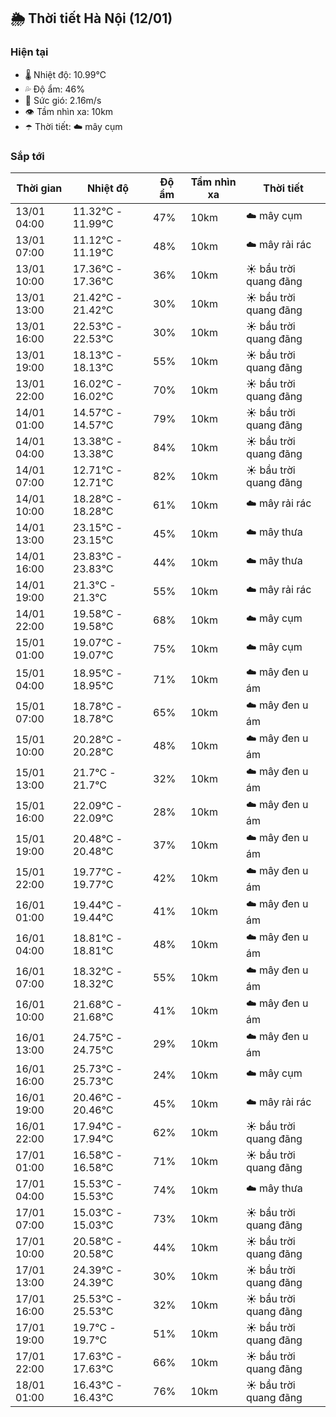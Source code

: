 ## 🌦️ Thời tiết Hà Nội (12/01)

### Hiện tại

- 🌡️ Nhiệt độ: 10.99℃
- 💦 Độ ẩm: 46%
- 💨 Sức gió: 2.16m/s
- 👁️ Tầm nhìn xa: 10km
- ☂️ Thời tiết: ☁️ mây cụm

### Sắp tới

| Thời gian | Nhiệt độ | Độ ẩm | Tầm nhìn xa | Thời tiết |
| --- | --- | --- | --- | --- |
| 13/01 04:00 | 11.32℃ - 11.99℃ | 47% | 10km | ☁️ mây cụm |
| 13/01 07:00 | 11.12℃ - 11.19℃ | 48% | 10km | ☁️ mây rải rác |
| 13/01 10:00 | 17.36℃ - 17.36℃ | 36% | 10km | ☀️ bầu trời quang đãng |
| 13/01 13:00 | 21.42℃ - 21.42℃ | 30% | 10km | ☀️ bầu trời quang đãng |
| 13/01 16:00 | 22.53℃ - 22.53℃ | 30% | 10km | ☀️ bầu trời quang đãng |
| 13/01 19:00 | 18.13℃ - 18.13℃ | 55% | 10km | ☀️ bầu trời quang đãng |
| 13/01 22:00 | 16.02℃ - 16.02℃ | 70% | 10km | ☀️ bầu trời quang đãng |
| 14/01 01:00 | 14.57℃ - 14.57℃ | 79% | 10km | ☀️ bầu trời quang đãng |
| 14/01 04:00 | 13.38℃ - 13.38℃ | 84% | 10km | ☀️ bầu trời quang đãng |
| 14/01 07:00 | 12.71℃ - 12.71℃ | 82% | 10km | ☀️ bầu trời quang đãng |
| 14/01 10:00 | 18.28℃ - 18.28℃ | 61% | 10km | ☁️ mây rải rác |
| 14/01 13:00 | 23.15℃ - 23.15℃ | 45% | 10km | ☁️ mây thưa |
| 14/01 16:00 | 23.83℃ - 23.83℃ | 44% | 10km | ☁️ mây thưa |
| 14/01 19:00 | 21.3℃ - 21.3℃ | 55% | 10km | ☁️ mây rải rác |
| 14/01 22:00 | 19.58℃ - 19.58℃ | 68% | 10km | ☁️ mây cụm |
| 15/01 01:00 | 19.07℃ - 19.07℃ | 75% | 10km | ☁️ mây cụm |
| 15/01 04:00 | 18.95℃ - 18.95℃ | 71% | 10km | ☁️ mây đen u ám |
| 15/01 07:00 | 18.78℃ - 18.78℃ | 65% | 10km | ☁️ mây đen u ám |
| 15/01 10:00 | 20.28℃ - 20.28℃ | 48% | 10km | ☁️ mây đen u ám |
| 15/01 13:00 | 21.7℃ - 21.7℃ | 32% | 10km | ☁️ mây đen u ám |
| 15/01 16:00 | 22.09℃ - 22.09℃ | 28% | 10km | ☁️ mây đen u ám |
| 15/01 19:00 | 20.48℃ - 20.48℃ | 37% | 10km | ☁️ mây đen u ám |
| 15/01 22:00 | 19.77℃ - 19.77℃ | 42% | 10km | ☁️ mây đen u ám |
| 16/01 01:00 | 19.44℃ - 19.44℃ | 41% | 10km | ☁️ mây đen u ám |
| 16/01 04:00 | 18.81℃ - 18.81℃ | 48% | 10km | ☁️ mây đen u ám |
| 16/01 07:00 | 18.32℃ - 18.32℃ | 55% | 10km | ☁️ mây đen u ám |
| 16/01 10:00 | 21.68℃ - 21.68℃ | 41% | 10km | ☁️ mây đen u ám |
| 16/01 13:00 | 24.75℃ - 24.75℃ | 29% | 10km | ☁️ mây đen u ám |
| 16/01 16:00 | 25.73℃ - 25.73℃ | 24% | 10km | ☁️ mây cụm |
| 16/01 19:00 | 20.46℃ - 20.46℃ | 45% | 10km | ☁️ mây rải rác |
| 16/01 22:00 | 17.94℃ - 17.94℃ | 62% | 10km | ☀️ bầu trời quang đãng |
| 17/01 01:00 | 16.58℃ - 16.58℃ | 71% | 10km | ☀️ bầu trời quang đãng |
| 17/01 04:00 | 15.53℃ - 15.53℃ | 74% | 10km | ☁️ mây thưa |
| 17/01 07:00 | 15.03℃ - 15.03℃ | 73% | 10km | ☀️ bầu trời quang đãng |
| 17/01 10:00 | 20.58℃ - 20.58℃ | 44% | 10km | ☀️ bầu trời quang đãng |
| 17/01 13:00 | 24.39℃ - 24.39℃ | 30% | 10km | ☀️ bầu trời quang đãng |
| 17/01 16:00 | 25.53℃ - 25.53℃ | 32% | 10km | ☀️ bầu trời quang đãng |
| 17/01 19:00 | 19.7℃ - 19.7℃ | 51% | 10km | ☀️ bầu trời quang đãng |
| 17/01 22:00 | 17.63℃ - 17.63℃ | 66% | 10km | ☀️ bầu trời quang đãng |
| 18/01 01:00 | 16.43℃ - 16.43℃ | 76% | 10km | ☀️ bầu trời quang đãng |
